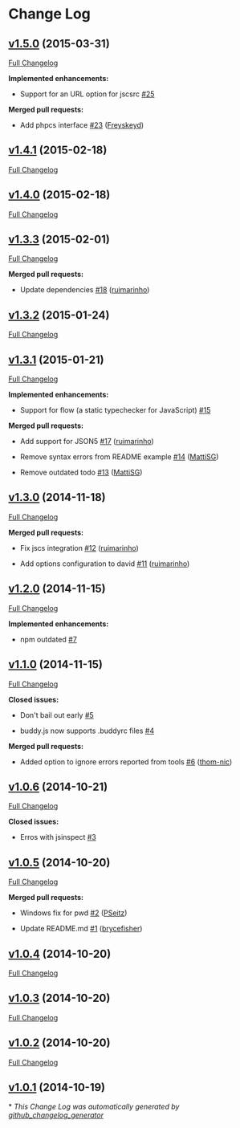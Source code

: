 # Change Log

## [v1.5.0](https://github.com/fgribreau/check-build/tree/v1.5.0) (2015-03-31)

[Full Changelog](https://github.com/fgribreau/check-build/compare/v1.4.1...v1.5.0)

**Implemented enhancements:**

- Support for an URL option for jscsrc [\#25](https://github.com/FGRibreau/check-build/issues/25)

**Merged pull requests:**

- Add phpcs interface [\#23](https://github.com/FGRibreau/check-build/pull/23) ([Freyskeyd](https://github.com/Freyskeyd))

## [v1.4.1](https://github.com/fgribreau/check-build/tree/v1.4.1) (2015-02-18)

[Full Changelog](https://github.com/fgribreau/check-build/compare/v1.4.0...v1.4.1)

## [v1.4.0](https://github.com/fgribreau/check-build/tree/v1.4.0) (2015-02-18)

[Full Changelog](https://github.com/fgribreau/check-build/compare/v1.3.3...v1.4.0)

## [v1.3.3](https://github.com/fgribreau/check-build/tree/v1.3.3) (2015-02-01)

[Full Changelog](https://github.com/fgribreau/check-build/compare/v1.3.2...v1.3.3)

**Merged pull requests:**

- Update dependencies [\#18](https://github.com/FGRibreau/check-build/pull/18) ([ruimarinho](https://github.com/ruimarinho))

## [v1.3.2](https://github.com/fgribreau/check-build/tree/v1.3.2) (2015-01-24)

[Full Changelog](https://github.com/fgribreau/check-build/compare/v1.3.1...v1.3.2)

## [v1.3.1](https://github.com/fgribreau/check-build/tree/v1.3.1) (2015-01-21)

[Full Changelog](https://github.com/fgribreau/check-build/compare/v1.3.0...v1.3.1)

**Implemented enhancements:**

- Support for flow \(a static typechecker for JavaScript\) [\#15](https://github.com/FGRibreau/check-build/issues/15)

**Merged pull requests:**

- Add support for JSON5 [\#17](https://github.com/FGRibreau/check-build/pull/17) ([ruimarinho](https://github.com/ruimarinho))

- Remove syntax errors from README example [\#14](https://github.com/FGRibreau/check-build/pull/14) ([MattiSG](https://github.com/MattiSG))

- Remove outdated todo [\#13](https://github.com/FGRibreau/check-build/pull/13) ([MattiSG](https://github.com/MattiSG))

## [v1.3.0](https://github.com/fgribreau/check-build/tree/v1.3.0) (2014-11-18)

[Full Changelog](https://github.com/fgribreau/check-build/compare/v1.2.0...v1.3.0)

**Merged pull requests:**

- Fix jscs integration [\#12](https://github.com/FGRibreau/check-build/pull/12) ([ruimarinho](https://github.com/ruimarinho))

- Add options configuration to david [\#11](https://github.com/FGRibreau/check-build/pull/11) ([ruimarinho](https://github.com/ruimarinho))

## [v1.2.0](https://github.com/fgribreau/check-build/tree/v1.2.0) (2014-11-15)

[Full Changelog](https://github.com/fgribreau/check-build/compare/v1.1.0...v1.2.0)

**Implemented enhancements:**

- npm outdated [\#7](https://github.com/FGRibreau/check-build/issues/7)

## [v1.1.0](https://github.com/fgribreau/check-build/tree/v1.1.0) (2014-11-15)

[Full Changelog](https://github.com/fgribreau/check-build/compare/v1.0.6...v1.1.0)

**Closed issues:**

- Don't bail out early [\#5](https://github.com/FGRibreau/check-build/issues/5)

- buddy.js now supports .buddyrc files [\#4](https://github.com/FGRibreau/check-build/issues/4)

**Merged pull requests:**

- Added option to ignore errors reported from tools [\#6](https://github.com/FGRibreau/check-build/pull/6) ([thom-nic](https://github.com/thom-nic))

## [v1.0.6](https://github.com/fgribreau/check-build/tree/v1.0.6) (2014-10-21)

[Full Changelog](https://github.com/fgribreau/check-build/compare/v1.0.5...v1.0.6)

**Closed issues:**

- Erros with jsinspect [\#3](https://github.com/FGRibreau/check-build/issues/3)

## [v1.0.5](https://github.com/fgribreau/check-build/tree/v1.0.5) (2014-10-20)

[Full Changelog](https://github.com/fgribreau/check-build/compare/v1.0.4...v1.0.5)

**Merged pull requests:**

- Windows fix for pwd [\#2](https://github.com/FGRibreau/check-build/pull/2) ([PSeitz](https://github.com/PSeitz))

- Update README.md [\#1](https://github.com/FGRibreau/check-build/pull/1) ([brycefisher](https://github.com/brycefisher))

## [v1.0.4](https://github.com/fgribreau/check-build/tree/v1.0.4) (2014-10-20)

[Full Changelog](https://github.com/fgribreau/check-build/compare/v1.0.3...v1.0.4)

## [v1.0.3](https://github.com/fgribreau/check-build/tree/v1.0.3) (2014-10-20)

[Full Changelog](https://github.com/fgribreau/check-build/compare/v1.0.2...v1.0.3)

## [v1.0.2](https://github.com/fgribreau/check-build/tree/v1.0.2) (2014-10-20)

[Full Changelog](https://github.com/fgribreau/check-build/compare/v1.0.1...v1.0.2)

## [v1.0.1](https://github.com/fgribreau/check-build/tree/v1.0.1) (2014-10-19)



\* *This Change Log was automatically generated by [github_changelog_generator](https://github.com/skywinder/Github-Changelog-Generator)*